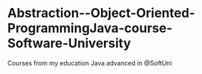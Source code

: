 # Abstraction--Object-Oriented-ProgrammingJava-course-Software-University
Courses from my education Java advanced in @SoftUni
